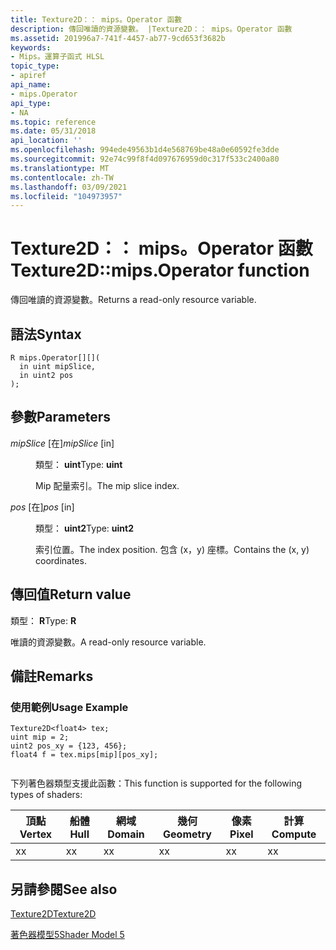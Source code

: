 ```yaml
---
title: Texture2D：： mips。Operator 函數
description: 傳回唯讀的資源變數。 |Texture2D：： mips。Operator 函數
ms.assetid: 201996a7-741f-4457-ab77-9cd653f3682b
keywords:
- Mips。運算子函式 HLSL
topic_type:
- apiref
api_name:
- mips.Operator
api_type:
- NA
ms.topic: reference
ms.date: 05/31/2018
api_location: ''
ms.openlocfilehash: 994ede49563b1d4e568769be48a0e60592fe3dde
ms.sourcegitcommit: 92e74c99f8f4d097676959d0c317f533c2400a80
ms.translationtype: MT
ms.contentlocale: zh-TW
ms.lasthandoff: 03/09/2021
ms.locfileid: "104973957"
---
```

# <a name="texture2dmipsoperator----function"></a><span data-ttu-id="15a39-105">Texture2D：： mips。Operator 函數</span><span class="sxs-lookup"><span data-stu-id="15a39-105">Texture2D::mips.Operator    function</span></span>

<span data-ttu-id="15a39-106">傳回唯讀的資源變數。</span><span class="sxs-lookup"><span data-stu-id="15a39-106">Returns a read-only resource variable.</span></span>

## <a name="syntax"></a><span data-ttu-id="15a39-107">語法</span><span class="sxs-lookup"><span data-stu-id="15a39-107">Syntax</span></span>

``` syntax
R mips.Operator[][](
  in uint mipSlice,
  in uint2 pos
);
```

## <a name="parameters"></a><span data-ttu-id="15a39-108">參數</span><span class="sxs-lookup"><span data-stu-id="15a39-108">Parameters</span></span>

<dl> <dt>

<span data-ttu-id="15a39-109">*mipSlice* \[在\]</span><span class="sxs-lookup"><span data-stu-id="15a39-109">*mipSlice* \[in\]</span></span>
</dt> <dd>

<span data-ttu-id="15a39-110">類型： **uint**</span><span class="sxs-lookup"><span data-stu-id="15a39-110">Type: **uint**</span></span>

<span data-ttu-id="15a39-111">Mip 配量索引。</span><span class="sxs-lookup"><span data-stu-id="15a39-111">The mip slice index.</span></span>

</dd> <dt>

<span data-ttu-id="15a39-112">*pos* \[在\]</span><span class="sxs-lookup"><span data-stu-id="15a39-112">*pos* \[in\]</span></span>
</dt> <dd>

<span data-ttu-id="15a39-113">類型： **uint2**</span><span class="sxs-lookup"><span data-stu-id="15a39-113">Type: **uint2**</span></span>

<span data-ttu-id="15a39-114">索引位置。</span><span class="sxs-lookup"><span data-stu-id="15a39-114">The index position.</span></span> <span data-ttu-id="15a39-115">包含 (x，y) 座標。</span><span class="sxs-lookup"><span data-stu-id="15a39-115">Contains the (x, y) coordinates.</span></span>

</dd> </dl>

## <a name="return-value"></a><span data-ttu-id="15a39-116">傳回值</span><span class="sxs-lookup"><span data-stu-id="15a39-116">Return value</span></span>

<span data-ttu-id="15a39-117">類型： **R**</span><span class="sxs-lookup"><span data-stu-id="15a39-117">Type: **R**</span></span>

<span data-ttu-id="15a39-118">唯讀的資源變數。</span><span class="sxs-lookup"><span data-stu-id="15a39-118">A read-only resource variable.</span></span>

## <a name="remarks"></a><span data-ttu-id="15a39-119">備註</span><span class="sxs-lookup"><span data-stu-id="15a39-119">Remarks</span></span>

### <a name="usage-example"></a><span data-ttu-id="15a39-120">使用範例</span><span class="sxs-lookup"><span data-stu-id="15a39-120">Usage Example</span></span>


```
Texture2D<float4> tex;
uint mip = 2;
uint2 pos_xy = {123, 456};
float4 f = tex.mips[mip][pos_xy];
        
```



<span data-ttu-id="15a39-121">下列著色器類型支援此函數：</span><span class="sxs-lookup"><span data-stu-id="15a39-121">This function is supported for the following types of shaders:</span></span>



| <span data-ttu-id="15a39-122">頂點</span><span class="sxs-lookup"><span data-stu-id="15a39-122">Vertex</span></span> | <span data-ttu-id="15a39-123">船體</span><span class="sxs-lookup"><span data-stu-id="15a39-123">Hull</span></span> | <span data-ttu-id="15a39-124">網域</span><span class="sxs-lookup"><span data-stu-id="15a39-124">Domain</span></span> | <span data-ttu-id="15a39-125">幾何</span><span class="sxs-lookup"><span data-stu-id="15a39-125">Geometry</span></span> | <span data-ttu-id="15a39-126">像素</span><span class="sxs-lookup"><span data-stu-id="15a39-126">Pixel</span></span> | <span data-ttu-id="15a39-127">計算</span><span class="sxs-lookup"><span data-stu-id="15a39-127">Compute</span></span> |
|--------|------|--------|----------|-------|---------|
| <span data-ttu-id="15a39-128">x</span><span class="sxs-lookup"><span data-stu-id="15a39-128">x</span></span>      | <span data-ttu-id="15a39-129">x</span><span class="sxs-lookup"><span data-stu-id="15a39-129">x</span></span>    | <span data-ttu-id="15a39-130">x</span><span class="sxs-lookup"><span data-stu-id="15a39-130">x</span></span>      | <span data-ttu-id="15a39-131">x</span><span class="sxs-lookup"><span data-stu-id="15a39-131">x</span></span>        | <span data-ttu-id="15a39-132">x</span><span class="sxs-lookup"><span data-stu-id="15a39-132">x</span></span>     | <span data-ttu-id="15a39-133">x</span><span class="sxs-lookup"><span data-stu-id="15a39-133">x</span></span>       |



 

## <a name="see-also"></a><span data-ttu-id="15a39-134">另請參閱</span><span class="sxs-lookup"><span data-stu-id="15a39-134">See also</span></span>

<dl> <dt>

[<span data-ttu-id="15a39-135">Texture2D</span><span class="sxs-lookup"><span data-stu-id="15a39-135">Texture2D</span></span>](sm5-object-texture2d.md)
</dt> <dt>

[<span data-ttu-id="15a39-136">著色器模型5</span><span class="sxs-lookup"><span data-stu-id="15a39-136">Shader Model 5</span></span>](d3d11-graphics-reference-sm5.md)
</dt> </dl>

 

 




